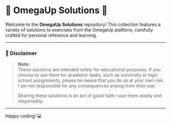 # 🌟 OmegaUp Solutions 🌟

Welcome to the **OmegaUp Solutions** repository! This collection features a variety of solutions to exercises from the OmegaUp platform, carefully crafted for personal reference and learning.

---

### 🚨 Disclaimer

> **Note:**  
> These solutions are intended solely for educational purposes. If you choose to use them for academic tasks, such as university or high school assignments, please be aware that you do so at your own risk. I am not responsible for any consequences arising from their use.  
>  
> Sharing these solutions is an act of good faith—use them wisely and responsibly.

---

Happy coding! 💻

